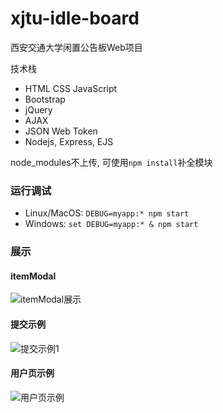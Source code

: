 # xjtu-idle-board
西安交通大学闲置公告板Web项目

技术栈

- HTML CSS JavaScript
- Bootstrap
- jQuery
- AJAX
- JSON Web Token
- Nodejs, Express, EJS

node_modules不上传, 可使用`npm install`补全模块

### 运行调试

- Linux/MacOS: `DEBUG=myapp:* npm start`
- Windows: `set DEBUG=myapp:* & npm start`


### 展示

#### itemModal

![itemModal展示](https://s1.ax1x.com/2020/09/16/w2mwSP.png)

#### 提交示例

![提交示例1](https://s1.ax1x.com/2020/09/16/w2uwqS.png)

#### 用户页示例

![用户页示例](https://s1.ax1x.com/2020/09/18/wfyfQs.png)
